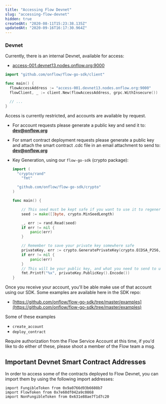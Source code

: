 ```yaml
---
title: "Accessing Flow Devnet"
slug: "accessing-flow-devnet"
hidden: true
createdAt: "2020-08-11T15:23:38.135Z"
updatedAt: "2020-09-16T16:17:30.964Z"
---
```

### Devnet

Currently, there is an internal Devnet, available for access:

- [access-001.devnet13.nodes.onflow.org:9000](http://access-001.devnet13.nodes.onflow.org:9000/)

```go
import "github.com/onflow/flow-go-sdk/client"

func main() {
  flowAccessAddress := "access-001.devnet13.nodes.onflow.org:9000"
  flowClient, _ := client.New(flowAccessAddress, grpc.WithInsecure())

  // ...
}
```

Access is currently restricted, and accounts are available by request.

- For account requests please generate a public key and send it to: **dev@onflow.org**
- For smart contract deployment requests please generate a public key and attach the smart contract .cdc file in an email attachment to send to: **dev@onflow.org**

- Key Generation, using our `flow-go-sdk` (crypto package):

    ```go
    import (
      "crypto/rand"
    	"fmt"	

      "github.com/onflow/flow-go-sdk/crypto"
    )

    func main() {

    	// This seed must be kept safe if you want to use it to regenerate your private key
    	seed := make([]byte, crypto.MinSeedLength)

    	_, err := rand.Read(seed)
    	if err != nil {
    		panic(err)
    	}

    	// Remember to save your private key somewhere safe
    	privateKey, err := crypto.GeneratePrivateKey(crypto.ECDSA_P256, seed)
    	if err != nil {
    		panic(err)
    	}
    	// This will be your public key, and what you need to send to us
    	fmt.Printf("%x", privateKey.PublicKey().Encode())
    }
    ```

Once you receive your account, you'll be able make use of that account using our SDK. Some examples are available here in the SDK repo:

- [https://github.com/onflow/flow-go-sdk/tree/master/examples](https://github.com/onflow/flow-go-sdk/tree/master/examples)

Some of these examples

- `create_account`
- `deploy_contract`

Require authorization from the Flow Service Account at this time, if you'd like to do either of these, please shoot a member of the Flow team a msg.

## Important Devnet Smart Contract Addresses
In order to access some of the contracts deployed to Flow Devnet, you can import them by using the following import addresses:
```
import FungibleToken from 0x9a0766d93b6608b7
import FlowToken from 0x7e60df042a9c0868
import NonFungibleToken from 0x631e88ae7f1d7c20
```